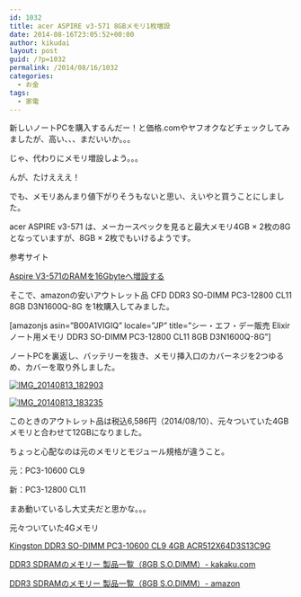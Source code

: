 ```yaml
---
id: 1032
title: acer ASPIRE v3-571 8GBメモリ1枚増設
date: 2014-08-16T23:05:52+00:00
author: kikudai
layout: post
guid: /?p=1032
permalink: /2014/08/16/1032
categories:
  - お金
tags:
  - 家電
---
```

新しいノートPCを購入するんだー！と価格.comやヤフオクなどチェックしてみましたが、高い、、、まだいいか。。。

じゃ、代わりにメモリ増設しよう。。。

んが、たけえええ！

でも、メモリあんまり値下がりそうもないと思い、えいやと買うことにしました。<!--more-->

acer ASPIRE v3-571 は、メーカースペックを見ると最大メモリ4GB × 2枚の8Gとなっていますが、8GB × 2枚でもいけるようです。

参考サイト
  
<a href="http://riku-zen.cocolog-nifty.com/blog001/2012/10/aspire-v3-571ra.html" target="_blank" rel="nofollow">Aspire V3-571のRAMを16Gbyteへ増設する</a>

そこで、amazonの安いアウトレット品 CFD DDR3 SO-DIMM PC3-12800 CL11 8GB D3N1600Q-8G を1枚購入してみました。

[amazonjs asin=&#8221;B00A1VIGIQ&#8221; locale=&#8221;JP&#8221; title=&#8221;シー・エフ・デー販売 Elixir ノート用メモリ DDR3 SO-DIMM PC3-12800 CL11 8GB D3N1600Q-8G&#8221;]

ノートPCを裏返し、バッテリーを抜き、メモリ挿入口のカバーネジを2つゆるめ、カバーを取り外しました。
  
<a title="IMG_20140813_182903" href="http://www.flickr.com/photos/125776803@N07/14749067647" rel="nofollow"><img src="https://farm4.staticflickr.com/3875/14749067647_00edf14b54_n.jpg" alt="IMG_20140813_182903" class="alignnone " /></a>

<a title="IMG_20140813_183235" href="http://www.flickr.com/photos/125776803@N07/14935570435" rel="nofollow"><img src="https://farm4.staticflickr.com/3851/14935570435_8c52faf233_n.jpg" alt="IMG_20140813_183235" class="alignnone " /></a>
  
このときのアウトレット品は税込6,586円（2014/08/10）、元々ついていた4GBメモリと合わせて12GBになりました。

ちょっと心配なのは元のメモリとモジュール規格が違うこと。
  
元：PC3-10600 CL9
  
新：PC3-12800 CL11
  
まあ動いているし大丈夫だと思かな。。。

元々ついていた4Gメモリ
  
<a href="http://www.memory4less.com/m4l_itemdetail.aspx?itemid=1468876941" target="_blank" rel="nofollow">Kingston DDR3 SO-DIMM PC3-10600 CL9 4GB ACR512X64D3S13C9G</a>

<a href="http://kakaku.com/pc/pc-memory/itemlist.aspx?pdf_Spec101=3&pdf_Spec102=2&pdf_Spec201=8000-&pdf_so=p1" target="_blank" rel="nofollow">DDR3 SDRAMのメモリー 製品一覧（8GB S.O.DIMM）- kakaku.com</a>

<a href="http://www.amazon.co.jp/s/ref=sr_st_price-asc-rank?__mk_ja_JP=%E3%82%AB%E3%82%BF%E3%82%AB%E3%83%8A&keywords=sodimm&qid=1408192210&rh=n%3A2127209051%2Cn%3A2151901051%2Cn%3A2151941051%2Ck%3Asodimm%2Cp_n_feature_fifteen_browse-bin%3A2510057051%2Cp_n_feature_four_browse-bin%3A2190143051&sort=price-asc-rank" target="_blank" rel="nofollow">DDR3 SDRAMのメモリー 製品一覧（8GB S.O.DIMM）- amazon</a>